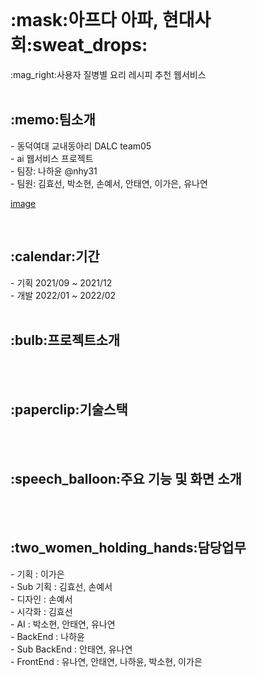 <br>
<h1>:mask:아프다 아파, 현대사회:sweat_drops:</h1>
:mag_right:사용자 질병별 요리 레시피 추천 웹서비스 <br>

<br>
<h2>:memo:팀소개</h2>
- 동덕여대 교내동아리 DALC team05 <br>
- ai 웹서비스 프로젝트 <br>
- 팀장: 나하윤 @nhy31 <br>
- 팀원: 김효선, 박소현, 손예서, 안태연, 이가은, 유나연 <br>

[image](https://user-images.githubusercontent.com/59862742/155891705-43be4895-1a39-4a4e-abaa-1e714252e06d.png)

<br>
<h2>:calendar:기간</h2>
- 기획 2021/09 ~ 2021/12 <br>
- 개발 2022/01 ~ 2022/02 <br>

<br>
<h2>:bulb:프로젝트소개</h2>
<br>

<br>
<h2>:paperclip:기술스택</h2>
<br>

<br>
<h2>:speech_balloon:주요 기능 및 화면 소개</h2>
<br>


<br>
<h2>:two_women_holding_hands:담당업무</h2>
- 기획 : 이가은 <br>
- Sub 기획 : 김효선, 손예서 <br>
- 디자인 : 손예서 <br>
- 시각화 : 김효선  <br>
- AI : 박소현, 안태연, 유나연 <br>
- BackEnd : 나하윤 <br>
- Sub BackEnd : 안태연, 유나연 <br>
- FrontEnd : 유나연, 안태연, 나하윤, 박소현, 이가은 <br>


